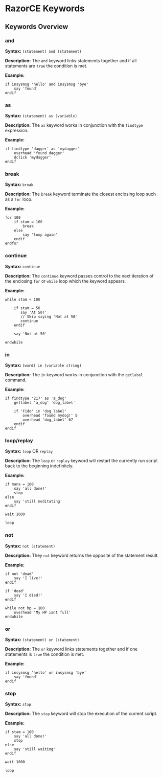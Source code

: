 # RazorCE Keywords

## Keywords Overview

### and
**Syntax:** `(statement) and (statement)`

**Description:** The `and` keyword links statements together and if all statements are `true` the condition is met.

**Example:**
```
if insysmsg 'hello' and insysmsg 'bye'
    say 'found'
endif
```

### as
**Syntax:** `(statement) as (variable)`

**Description:** The `as` keyword works in conjunction with the `findtype` expression.

**Example:**
```
if findtype 'dagger' as 'mydagger'
    overhead 'found dagger'
    dclick 'mydagger'
endif
```

### break
**Syntax:** `break`

**Description:** The `break` keyword terminate the closest enclosing loop such as a `for` loop.

**Example:**
```
for 100
    if stam = 100
        break
    else
        say 'loop again'
    endif
endfor
```

### continue
**Syntax:** `continue`

**Description:** The `continue` keyword passes control to the next iteration of the enclosing `for` or `while` loop which the keyword appears.

**Example:**
```
while stam < 100

    if stam = 50
       say 'At 50!'
       // Skip saying 'Not at 50'
       continue
    endif

    say 'Not at 50'

endwhile
```

### in
**Syntax:** `(word) in (variable string)`

**Description:** The `in` keyword works in conjunction with the `getlabel` command.

**Example:**
```
if findtype '217' as 'a_dog'
    getlabel 'a_dog' 'dog_label'

    if 'Fido' in 'dog_label'
        overhead 'found mydog!' 5
        overhead 'dog_label' 67
    endif
endif
```

### loop/replay
**Syntax:** `loop` OR `replay`

**Description:** The `loop` or `replay` keyword will restart the currently run script back to the beginning indefinitely.

**Example:**
```
if mana = 100
    say 'all done!'
    stop
else
    say 'still meditating'
endif

wait 1000

loop
```

### not
**Syntax:** `not (statement)`

**Description:** They `not` keyword returns the opposite of the statement result.

**Example:**
```
if not 'dead'
    say 'I live!'
endif

if 'dead'
    say 'I died!'
endif
```

```
while not hp = 100
    overhead 'My HP isnt full'
endwhile
```

### or
**Syntax:** `(statement) or (statement)`

**Description:** The `or` keyword links statements together and if one statements is `true` the condition is met.

**Example:**
```
if insysmsg 'hello' or insysmsg 'bye'
    say 'found'
endif
```

### stop
**Syntax:** `stop`

**Description:** The `stop` keyword will stop the execution of the current script.

**Example:**
```
if stam = 100
    say 'all done!'
    stop
else
    say 'still waiting'
endif

wait 1000

loop
```